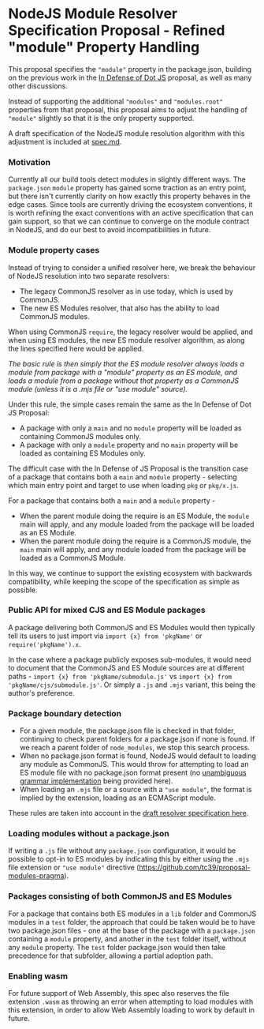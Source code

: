 # NodeJS Module Resolver Specification Proposal - Refined "module" Property Handling

This proposal specifies the `"module"` property in the package.json, building on the previous work in the [In Defense of Dot JS](https://github.com/dherman/defense-of-dot-js/blob/master/proposal.md) proposal, as well as many other discussions.

Instead of supporting the additional `"modules"` and `"modules.root"` properties from that proposal, this proposal aims to adjust the handling of `"module"` slightly so that it is the only property supported.

A draft specification of the NodeJS module resolution algorithm with this adjustment is included at [spec.md](spec.md).

### Motivation

Currently all our build tools detect modules in slightly different ways. The `package.json` `module` property has gained some traction as an entry point, but there isn't currently clarity on how exactly this property behaves in the edge cases. Since tools are currently driving the ecosystem conventions, it is worth refining the exact conventions with an active specification that can gain support, so that we can continue to converge on the module contract in NodeJS, and do our best to avoid incompatibilities in future.

### Module property cases

Instead of trying to consider a unified resolver here, we break the behaviour of NodeJS resolution into two separate resolvers:
* The legacy CommonJS resolver as in use today, which is used by CommonJS.
* The new ES Modules resolver, that also has the ability to load CommonJS modules.

When using CommonJS `require`, the legacy resolver would be applied, and when using ES modules, the new ES module resolver algorithm, as along the lines specified here would be applied.

_The basic rule is then simply that the ES module resolver always loads a module from package with a "module" property as an ES module, and loads a module from a package without that property as a CommonJS module (unless it is a .mjs file or "use module" source)._

Under this rule, the simple cases remain the same as the In Defense of Dot JS Proposal:

* A package with only a `main` and no `module` property will be loaded as containing CommonJS modules only.
* A package with only a `module` property and no `main` property will be loaded as containing ES Modules only.

The difficult case with the In Defense of JS Proposal is the transition case of a package that contains both a `main` and `module` property - selecting which main entry point and target to use when loading `pkg` or `pkg/x.js`.

For a package that contains both a `main` and a `module` property -
* When the parent module doing the require is an ES Module, the `module` main will apply, and any module loaded from the package will be loaded as an ES Module.
* When the parent module doing the require is a CommonJS module, the `main` main will apply, and any module loaded from the package will be loaded as a CommonJS Module.

In this way, we continue to support the existing ecosystem with backwards compatibility, while keeping the scope of the specification as simple as possible.

### Public API for mixed CJS and ES Module packages

A package delivering both CommonJS and ES Modules would then typically tell its users to just import via `import {x} from 'pkgName'` or `require('pkgName').x`.

In the case where a package publicly exposes sub-modules, it would need to document that the CommonJS and ES Module sources are at different paths - `import {x} from 'pkgName/submodule.js'` vs `import {x} from 'pkgName/cjs/submodule.js'`. Or simply a `.js` and `.mjs` variant, this being the author's preference.

### Package boundary detection

* For a given module, the package.json file is checked in that folder, continuing to check parent folders for a package.json if none is found. If we reach a parent folder of `node_modules`, we stop this search process.
* When no package.json format is found, NodeJS would default to loading any module as CommonJS. This would throw for attempting to load an ES module file with no package.json format present (no [unambiguous grammar implementation](https://github.com/bmeck/UnambiguousJavaScriptGrammar/blob/master/README.md) being provided here).
* When loading an `.mjs` file or a source with a `"use module"`, the format is implied by the extension, loading as an ECMAScript module.

These rules are taken into account in the [draft resolver specification here](spec.md).

### Loading modules without a package.json

If writing a `.js` file without any `package.json` configuration, it would be possible to opt-in to ES modules by indicating this by either using the `.mjs` file extension or `"use module"` directive (https://github.com/tc39/proposal-modules-pragma).

### Packages consisting of both CommonJS and ES Modules

For a package that contains both ES modules in a `lib` folder and CommonJS modules in a `test` folder, the approach that could be taken would be to have two package.json files - one at the base of the package with a `package.json` containing a `module` property, and another in the `test` folder itself, without any `module` property. The `test` folder package.json would then take precedence for that subfolder, allowing a partial adoption path.

### Enabling wasm

For future support of Web Assembly, this spec also reserves the file extension `.wasm` as throwing an error when attempting to load modules with this extension, in order to allow Web Assembly loading to work by default in future.
